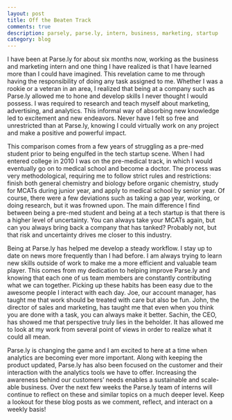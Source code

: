 ```yaml
---
layout: post
title: Off the Beaten Track
comments: true
description: parsely, parse.ly, intern, business, marketing, startup
category: blog
---
```


I have been at Parse.ly for about six months now, working as the business and marketing intern and one thing I have realized is that I have learned more than I could have imagined. This revelation came to me through having the responsibility of doing any task assigned to me. Whether I was a rookie or a veteran in an area, I realized that being at a company such as Parse.ly allowed me to hone and develop skills I never thought I would possess. I was required to research and teach myself about marketing, advertising, and analytics. This informal way of absorbing new knowledge led to excitement and new endeavors. Never have I felt so free and unrestricted than at Parse.ly, knowing I could virtually work on any project and make a positive and powerful impact.

<!--more-->

This comparison comes from a few years of struggling as a pre-med student prior to being engulfed in the tech startup scene. When I had entered college in 2010 I was on the pre-medical track, in which I would eventually go on to medical school and become a doctor. The process was very methodological, requiring me to follow strict rules and restrictions: finish both general chemistry and biology before organic chemistry, study for MCATs during junior year, and apply to medical school by senior year. Of course, there were a few deviations such as taking a gap year, working, or doing research, but it was frowned upon. The main difference I find between being a pre-med student and being at a tech startup is that there is a higher level of uncertainty. You can always take your MCATs again, but can you always bring back a company that has tanked? Probably not, but that risk and uncertainty drives me closer to this industry.

Being at Parse.ly has helped me develop a steady workflow. I stay up to date on news more frequently than I had before. I am always trying to learn new skills outside of work to make me a more efficient and valuable team player. This comes from my dedication to helping improve Parse.ly and knowing that each one of us team members are constantly contributing what we can together. Picking up these habits has been easy due to the awesome people I interact with each day. Joe, our account manager, has taught me that work should be treated with care but also be fun. John, the director of sales and marketing, has taught me that even when you think you are done with a task, you can always make it better. Sachin, the CEO, has showed me that perspective truly lies in the beholder. It has allowed me to look at my work from several point of views in order to realize what it could all mean.

Parse.ly is changing the game and I am excited to here at a time when analytics are becoming ever more important. Along with keeping the product updated, Parse.ly has also been focused on the customer and their interaction with the analytics tools we have to offer. Increasing the awareness behind our customers’ needs enables a sustainable and scale-able business. Over the next few weeks the Parse.ly team of interns will continue to reflect on these and similar topics on a much deeper level. Keep a lookout for these blog posts as we comment, reflect, and interact on a weekly basis!